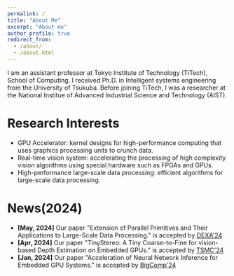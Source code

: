 ```yaml
---
permalink: /
title: "About Me"
excerpt: "About me"
author_profile: true
redirect_from: 
  - /about/
  - /about.html
---
```


I am an assistant professor at Tokyo Institute of Technology (TiTech), School of Computing. I received Ph.D. in Intelligent systems engineering from the University of Tsukuba. Before joining TiTech, I was a researcher at the National Institue of Advanced Industrial Science and Technology (AIST).

Research Interests 
======
* GPU Accelerator: kernel designs for high-performance computing that uses graphics processing units to crunch data.
* Real-time vision system: accelerating the processing of high complexity vision algorithms using special hardware such as FPGAs and GPUs.
* High-performance large-scale data processing: efficient algorithms for large-scale data processing.

News(2024) 
======
* **[May, 2024]** Our paper "Extension of Parallel Primitives and Their Applications to Large-Scale Data Processing." is accepted by [DEXA'24](https://www.dexa.org/node/97)
* **[Apr, 2024]** Our paper "TinyStereo: A Tiny Coarse-to-Fine for vision-based Depth Estimation on Embedded GPUs." is accepted by [TSMC'24](https://ieeexplore.ieee.org/xpl/RecentIssue.jsp?punumber=6221021)
* **[Jan, 2024]** Our paper "Acceleration of Neural Network Inference for Embedded GPU Systems." is accepted by [BigComp'24](https://www.bigcomputing.org/conf2024/)
